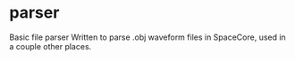 # parser
Basic file parser
Written to parse .obj waveform files in SpaceCore, used in a couple other places.
